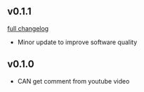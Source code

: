 ## v0.1.1
[full changelog](http://github.com/ysato5654/tlarb/compare/v0.1.0...v0.1.1)

* Minor update to improve software quality

## v0.1.0

* CAN get comment from youtube video
